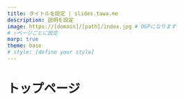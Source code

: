 ```yaml
---
title: タイトルを設定 | slides.tawa.me
description: 説明を設定
image: https://[domain]/[path]/index.jpg # OGPになります
# ↑ページごとに設定
marp: true
theme: base
# style: [define your style]
---
```


# トップページ
